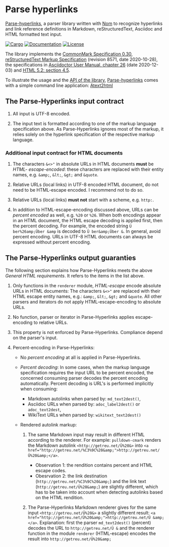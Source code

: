 # Parse hyperlinks

[Parse-hyperlinks](https://crates.io/crates/parse-hyperlinks),
a parser library written with [Nom](https://crates.io/crates/nom) to
recognize hyperlinks and link reference definitions in Markdown,
reStructuredText, Asciidoc and HTML formatted text input.

[![Cargo](https://img.shields.io/crates/v/parse-hyperlinks.svg)](
https://crates.io/crates/parse-hyperlinks)
[![Documentation](https://docs.rs/parse-hyperlinks/badge.svg)](
https://docs.rs/parse-hyperlinks)
[![License](https://img.shields.io/badge/license-MIT%2FApache--2.0-blue.svg)](
https://gitlab.com/getreu/parse-hyperlinks)

The library implements the
[CommonMark Specification 0.30](https://spec.commonmark.org/0.30/),
[reStructuredText Markup Specification](https://docutils.sourceforge.io/docs/ref/rst/restructuredtext.html)
(revision 8571, date 2020-10-28), the specifications in
[Asciidoctor User Manual, chapter 26](https://asciidoctor.org/docs/user-manual/#url) (date 2020-12-03)
and [HTML 5.2: section 4.5](https://www.w3.org/TR/html52/textlevel-semantics.html#the-a-element).

To illustrate the usage and the
[API of the library](https://docs.rs/parse-hyperlinks/0.19.6/parse_hyperlinks/index.html),
[Parse-hyperlinks](https://crates.io/crates/parse-hyperlinks) comes with a
simple command line application:
[Atext2html](https://crates.io/crates/atext2html)


## The Parse-Hyperlinks input contract

1. All input is UTF-8 encoded.

2. The input text is formatted according to one of the markup language
   specification above. As Parse-Hyperlinks ignores most of the markup, it
   relies solely on the hyperlink specification of the respective markup
   language.


### Additional input contract for HTML documents

1. The characters `&<>"` in absolute URLs in HTML documents **must** be _HTML-
   escape-encoded_: these characters are replaced with their entity names, e.g.
   `&amp;`, `&lt;`, `&gt;` and `&quote`.

2. Relative URLs (local links) in UTF-8 encoded HTML document, do not need to
   be HTML-escape encoded. I recommend not to do so.

3. Relative URLs (local links) **must not** start with a scheme, e.g. `http:`.

4. In addition to HTML-escape-encoding discussed above, URLs can be _percent
   encoded_ as well, e.g. `%20` or `%26`. When both encodings appear in an
   HTML document, the HTML escape decoding is applied first, then the percent
   decoding.  For example, the encoded string `Ü ber%26amp;Über &amp` is decoded
   to `Ü ber&amp;Über &`. In general, avoid percent encoding. URLs in UTF-8
   HTML documents can always be expressed without percent encoding.


      
## The Parse-Hyperlinks output guaranties

The following section explains how Parse-Hyperlinks meets the above _General
HTML requirements_. It refers to the items in the list above.

1. Only functions in the `renderer` module, _HTML-escape_ encode absolute URLs
   in HTML documents: The characters `&<>"` are replaced with their HTML escape
   entity names, e.g.: `&amp;`, `&lt;`, `&gt;` and `&quote`. All other parsers
   and iterators do not apply HTML-escape-encoding to absolute URLs.

2. No function, parser or iterator in Parse-Hyperlinks applies 
   escape-encoding to relative URLs.

3. This property is not enforced by Parse-Hyperlinks. Compliance depend on
   the parser's input.

4. Percent-encoding in Parse-Hyperlinks:
  
   * No _percent encoding_ at all is applied in Parse-Hyperlinks.
   
   * _Percent decoding_: In some cases, when the markup language specification
     requires the input URL to be percent encoded, the concerned consuming
     parser decodes the percent encoding automatically.
     Percent decoding is URL's is performed implicitly when consuming:
     * Markdown autolinks when parsed by: `md_text2dest()`,
     * Asciidoc URLs when parsed by: `adoc_label2dest()` or `adoc_text2dest`,
     * WikiText URLs when parsed by: `wikitext_text2dest()`

   * Rendered autolink markup:
   
     1. The same Markdown input may result in different HTML according to
        the renderer. For example: `pulldown-cmark` renders 
        the Markdown autolink  `<http://getreu.net/Ü%20&>` into 
        `<a href="http://getreu.net/%C3%9C%20&amp;">http://getreu.net/Ü%20&amp;</a>`.
        * Observation 1: the rendition contains percent and HTML escape codes.
        * Obesrvation 2: the link destination 
          (`http://getreu.net/%C3%9C%20&amp;`) and the link text
          (`http://getreu.net/Ü%20&amp;`) are slightly different, which has
          to be taken into account when detecting autolinks based on the HTML
          rendition.
  
     2. The Parse-Hyperlinks Markdown renderer gives for the same 
        input `<http://getreu.net/Ü%20&>` a slightly different result: 
        `<a href="http://getreu.net/Ü%20&amp;">http://getreu.net/Ü &amp;</a>`.
        Explanation: first the parser `md_text2dest()` (percent) decodes the
        URL to `http://getreu.net/Ü &` and the renderer function in the module
        `renderer` (HTML-escape) encodes the result into 
        `http://getreu.net/Ü%20&amp;`
